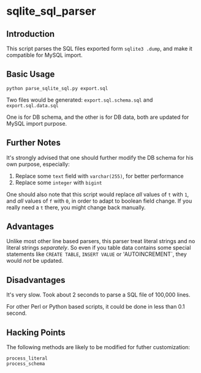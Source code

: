 # sqlite\_sql\_parser


## Introduction
This script parses the SQL files exported form `sqlite3 .dump`, and make it compatible for MySQL import.


## Basic Usage

    python parse_sqlite_sql.py export.sql

Two files would be generated: `export.sql.schema.sql` and `export.sql.data.sql`

One is for DB schema, and the other is for DB data, both are updated for MySQL import purpose.

## Further Notes

It's strongly advised that one should further modify the DB schema for his own purpose, especially:

1. Replace some `text` field with `varchar(255)`, for better performance 
2. Replace some `integer` with  `bigint`

One should also note that this script would replace _all_ values of `t` with `1`, and _all_ values of `f` with `0`, in order to adapt to boolean field change. If you really need a `t` there, you might change back manually.



## Advantages
Unlike most other line based parsers, this parser treat literal strings and no literal strings _separately_. So even if you table data contains some special statements like `CREATE TABLE`, `INSERT VALUE` or 'AUTOINCREMENT`, they would _not_ be updated. 

## Disadvantages
It's very slow. Took about 2 seconds to parse a SQL file of 100,000 lines.

For other Perl or Python based scripts, it could be done in less than 0.1 second.

## Hacking Points
The following methods are likely to be modified for futher customization:

    process_literal
    process_schema



